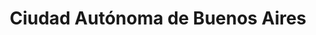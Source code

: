 ---
title: Ciudad Autónoma de Buenos Aires
url: /ciudad-autonoma-de-buenos-aires/
latitude: -34.61
longitude: -58.425
---